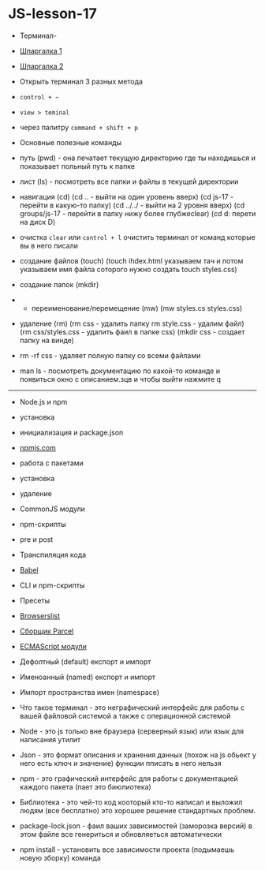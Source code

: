 # JS-lesson-17
 
- Терминал-
- [Шпаргалка 1](https://tproger.ru/translation/bash-cheatsheet/)
- [Шпаргалка 2](https://harb.com/ru/company/ruvds/blog/445270/)

- Открыть терминал 3 разных метода
- `control + ~` 
- `view > teminal`
- через палитру `command + shift + p`

- Основные полезные команды
- путь (pwd) - она печатает текущую директорию где ты находишься и показывает польный путь к папке
- лист (ls) - посмотреть все папки и файлы в текущей директории

- навигация (cd) 
(cd .. - выйти на один уровень вверх) 
(cd js-17 - перейти в какую-то папку) 
(cd ../../ - выйти на 2 уровня вверх) 
(cd groups/js-17 - перейти в папку нижу более глубжеclear)
(cd d: перети на диск D)

- очистка `clear` или `control + l` очистить терминал от команд которые вы в него писали
- создание файлов (touch) (touch ihdex.html указываем тач и потом указываем имя файла соторого нужно создать touch styles.css)
- создание папок (mkdir)
- - переименование/перемещение (mw) (mw styles.cs styles.css)

- удаление (rm) 
(rm css - удалить папку rm style.css - удалим файл) 
(rm css/styles.css - удалить фаил в папке css) 
(mkdir css - создает папку на винде)

- rm -rf css - удаляет полную папку со всеми файлами
- man ls - посмотреть документацию по какой-то команде и появиться окно с описанием.зцв и чтобы выйти нажмите q

________________________________________________________________________________________________________________

- Node.js и npm
- установка 
- инициализация и package.json
- [npmjs.com](https://www.npmjs.com/)
- работа с пакетами
- установка
- удаление
- CommonJS модули
- npm-скрипты
- pre и post

- Транспиляция кода
- [Babel](https://babeljs.io/)
- CLI и npm-скрипты
- Пресеты
- [Browserslist](https://github.com/browserslist/browserslist)

- [Сборщик Parcel](https://)
- [ECMAScript модули](https://exploringjs.com/es6/ch_modules.html)
- Дефолтный (default) експорт и импорт
- Именоанный (named) експорт и импорт
- Импорт пространства имен (namespace)


- Что такое терминал - это неграфический интерфейс для работы с вашей файловой системой а также с операционной системой
- Node - это js только вне браузера (серверный язык) или язык для написания утилит
- Json - это формат описания и хранения данных (похож на js обьект у него есть ключ и значение) функции пписать в него нельзя
- npm - это графический интерфейс для работы с документацией каждого пакета (пает это биюлиотека)
- Библиотека - это чей-то код кооторый кто-то написал и выложил людям (все бесплатно) это хорошее решение стандартных проблем.
- package-lock.json - фаил ваших зависимостей (заморозка версий) в этом файле все генериться и обновляеться автоматически

- npm install - установить все зависимости проекта (подымаешь новую зборку) команда 